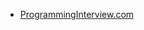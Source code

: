 - [ProgrammingInterview.com](https://www.programmerinterview.com/index.php/operating-systems/introduction/)
